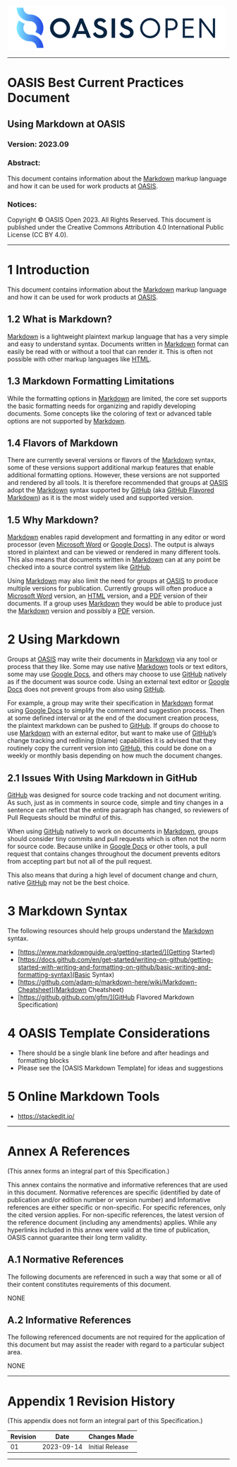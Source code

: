 ![OASIS](../OASIS-Logo.png)

---

# OASIS Best Current Practices Document

## Using Markdown at OASIS

### Version: 2023.09

### Abstract:

This document contains information about the [Markdown] markup language and how it
can be used for work products at [OASIS].

[OASIS]: https://oasis-open.org

[Markdown]: https://en.wikipedia.org/wiki/Markdown

### Notices:

Copyright © OASIS Open 2023. All Rights Reserved. This document is published
under the Creative Commons Attribution 4.0 International Public License (CC BY
4.0).

---

# 1 Introduction

This document contains information about the [Markdown] markup language and how it
can be used for work products at [OASIS].

## 1.2 What is Markdown?

[Markdown] is a lightweight plaintext markup language that has a very simple and
easy to understand syntax. Documents written in [Markdown] format can easily be
read with or without a tool that can render it. This is often not possible with
other markup languages like [HTML].

[HTML]: https://www.w3.org/html/

## 1.3 Markdown Formatting Limitations

While the formatting options in [Markdown] are limited, the core set supports the
basic formatting needs for organizing and rapidly developing documents. Some
concepts like the coloring of text or advanced table options are not supported
by [Markdown].

## 1.4 Flavors of Markdown

There are currently several versions or flavors of the [Markdown] syntax, some of
these versions support additional markup features that enable additional
formatting options. However, these versions are not supported and rendered by
all tools. It is therefore recommended that groups at [OASIS] adopt the [Markdown]
syntax supported by [GitHub] (aka [GitHub Flavored Markdown]) as it is the most widely used and supported
version.

[GitHub]: https://github.com

[GitHub Flavored Markdown]: https://github.github.com/gfm/

## 1.5 Why Markdown?

[Markdown] enables rapid development and formatting in any editor or word
processor (even [Microsoft Word] or [Google Docs]). The output is always stored in plaintext
and can be viewed or rendered in many different tools. This also means that
documents written in [Markdown] can at any point be checked into a source control
system like [GitHub].

Using [Markdown] may also limit the need for groups at [OASIS] to produce multiple
versions for publication. Currently groups will often produce a [Microsoft Word] version,
an [HTML] version, and a [PDF] version of their documents. If a group uses [Markdown]
they would be able to produce just the [Markdown] version and possibly a [PDF]
version.

[PDF]: https://pdfa.org/

[Google Docs]: https://www.google.com/docs/about/

[Microsoft Word]: https://en.wikipedia.org/wiki/Microsoft_Word

# 2 Using Markdown

Groups at [OASIS] may write their documents in [Markdown] via any tool or process
that they like. Some may use native [Markdown] tools or text editors, some may
use [Google Docs], and others may choose to use [GitHub] natively as if the
document was source code. Using an external text editor or [Google Docs] does not
prevent groups from also using [GitHub].

For example, a group may write their specification in [Markdown] format using
[Google Docs] to simplify the comment and suggestion process. Then at some
defined interval or at the end of the document creation process, the plaintext
markdown can be pushed to [GitHub]. If groups do choose to use [Markdown] with an
external editor, but want to make use of [GitHub]’s change tracking and
redlining (blame) capabilities it is advised that they routinely copy the
current version into [GitHub], this could be done on a weekly or monthly basis
depending on how much the document changes.

## 2.1 Issues With Using Markdown in GitHub

[GitHub] was designed for source code tracking and not document writing. As such,
just as in comments in source code, simple and tiny changes in a sentence can
reflect that the entire paragraph has changed, so reviewers of Pull Requests
should be mindful of this.

When using [GitHub] natively to work on documents in [Markdown], groups should
consider tiny commits and pull requests which is often not the norm for source
code. Because unlike in [Google Docs] or other tools, a pull request that
contains changes throughout the document prevents editors from accepting part
but not all of the pull request. 

This also means that during a high level of document change and churn, native
[GitHub] may not be the best choice. 

# 3 Markdown Syntax

The following resources should help groups understand the [Markdown] syntax.

- [https://www.markdownguide.org/getting-started/](Getting Started)
- [https://docs.github.com/en/get-started/writing-on-github/getting-started-with-writing-and-formatting-on-github/basic-writing-and-formatting-syntax](Basic Syntax)
- [https://github.com/adam-p/markdown-here/wiki/Markdown-Cheatsheet](Markdown Cheatsheet)
- [https://github.github.com/gfm/](GitHub Flavored Markdown Specification)

# 4 OASIS Template Considerations

 - There should be a single blank line before and after headings and formatting blocks
 - Please see the [OASIS Markdown Template] for ideas and suggestions
  
# 5 Online Markdown Tools

 - https://stackedit.io/

---

# Annex A References

(This annex forms an integral part of this Specification.)

This annex contains the normative and informative references that are used in
this document. Normative references are specific (identified by date of
publication and/or edition number or version number) and Informative references
are either specific or non-specific. For specific references, only the cited
version applies. For non-specific references, the latest version of the
reference document (including any amendments) applies. While any hyperlinks
included in this annex were valid at the time of publication, OASIS cannot
guarantee their long term validity.

## A.1 Normative References

The following documents are referenced in such a way that some or all of their
content constitutes requirements of this document.

NONE

## A.2 Informative References

The following referenced documents are not required for the application of this document but may assist the reader with regard to a particular subject area.

NONE

---

# Appendix 1 Revision History

(This appendix does not form an integral part of this Specification.)

| Revision | Date       | Changes Made     |
|---       |---         |---               |
| 01       | 2023-09-14 | Initial Release  |

---